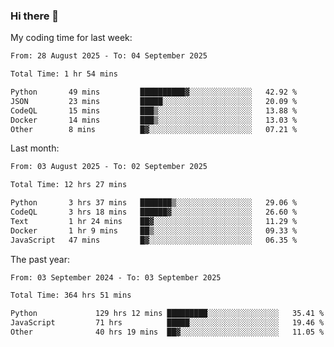 ### Hi there 👋

My coding time for last week:

<!--START_SECTION:week-->

```txt
From: 28 August 2025 - To: 04 September 2025

Total Time: 1 hr 54 mins

Python       49 mins         ██████████▓░░░░░░░░░░░░░░   42.92 %
JSON         23 mins         █████░░░░░░░░░░░░░░░░░░░░   20.09 %
CodeQL       15 mins         ███▒░░░░░░░░░░░░░░░░░░░░░   13.88 %
Docker       14 mins         ███▒░░░░░░░░░░░░░░░░░░░░░   13.03 %
Other        8 mins          █▓░░░░░░░░░░░░░░░░░░░░░░░   07.21 %
```

<!--END_SECTION:week-->

Last month:

<!--START_SECTION:month-->

```txt
From: 03 August 2025 - To: 02 September 2025

Total Time: 12 hrs 27 mins

Python       3 hrs 37 mins   ███████▒░░░░░░░░░░░░░░░░░   29.06 %
CodeQL       3 hrs 18 mins   ██████▓░░░░░░░░░░░░░░░░░░   26.60 %
Text         1 hr 24 mins    ██▓░░░░░░░░░░░░░░░░░░░░░░   11.29 %
Docker       1 hr 9 mins     ██▒░░░░░░░░░░░░░░░░░░░░░░   09.33 %
JavaScript   47 mins         █▓░░░░░░░░░░░░░░░░░░░░░░░   06.35 %
```

<!--END_SECTION:month-->

The past year:

<!--START_SECTION:year-->

```txt
From: 03 September 2024 - To: 03 September 2025

Total Time: 364 hrs 51 mins

Python             129 hrs 12 mins █████████░░░░░░░░░░░░░░░░   35.41 %
JavaScript         71 hrs          █████░░░░░░░░░░░░░░░░░░░░   19.46 %
Other              40 hrs 19 mins  ██▓░░░░░░░░░░░░░░░░░░░░░░   11.05 %
```

<!--END_SECTION:year-->
